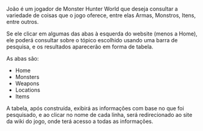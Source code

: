 João é um jogador de Monster Hunter World que deseja consultar a variedade de coisas que o jogo oferece,
entre elas Armas, Monstros, Itens, entre outros.

Se ele clicar em algumas das abas à esquerda do website (menos a Home), ele poderá consultar sobre o 
tópico escolhido usando uma barra de pesquisa, e os resultados aparecerão em forma de tabela.

As abas são:
- Home
- Monsters
- Weapons
- Locations
- Items

A tabela, após construída, exibirá as informações com base no que foi pesquisado, e ao clicar no nome de cada linha, será redirecionado
ao site da wiki do jogo, onde terá acesso a todas as informações.
